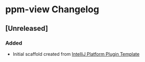 <!-- Keep a Changelog guide -> https://keepachangelog.com -->

# ppm-view Changelog

## [Unreleased]
### Added
- Initial scaffold created from [IntelliJ Platform Plugin Template](https://github.com/JetBrains/intellij-platform-plugin-template)
